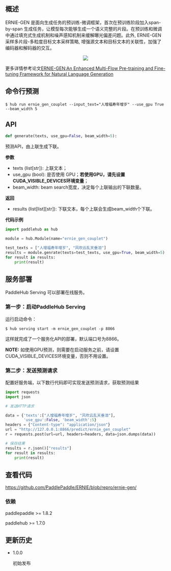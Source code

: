 ## 概述

ERNIE-GEN 是面向生成任务的预训练-微调框架，首次在预训练阶段加入span-by-span 生成任务，让模型每次能够生成一个语义完整的片段。在预训练和微调中通过填充式生成机制和噪声感知机制来缓解曝光偏差问题。此外, ERNIE-GEN 采样多片段-多粒度目标文本采样策略, 增强源文本和目标文本的关联性，加强了编码器和解码器的交互。
<p align="center">
<img src="https://github.com/PaddlePaddle/ERNIE/blob/repro/ernie-gen/.meta/multi-flow-attention.png" hspace='10'/> <br />
</p>

更多详情参考论文[ERNIE-GEN:An Enhanced Multi-Flow Pre-training and Fine-tuning Framework for Natural Language Generation](https://arxiv.org/abs/2001.11314)

## 命令行预测

```shell
$ hub run ernie_gen_couplet --input_text="人增福寿年增岁" --use_gpu True --beam_width 5
```

## API

```python
def generate(texts, use_gpu=False, beam_width=5):
```

预测API，由上联生成下联。

**参数**

* texts (list\[str\]): 上联文本；
* use\_gpu (bool): 是否使用 GPU；**若使用GPU，请先设置CUDA\_VISIBLE\_DEVICES环境变量**；
* beam_width: beam search宽度，决定每个上联输出的下联数量。

**返回**

* results (list[list][str]): 下联文本，每个上联会生成beam_width个下联。

**代码示例**

```python
import paddlehub as hub

module = hub.Module(name="ernie_gen_couplet")

test_texts = ["人增福寿年增岁", "风吹云乱天垂泪"]
results = module.genrate(texts=test_texts, use_gpu=True, beam_width=5)
for result in results:
    print(result)
```

## 服务部署

PaddleHub Serving 可以部署在线服务。

### 第一步：启动PaddleHub Serving

运行启动命令：
```shell
$ hub serving start -m ernie_gen_couplet -p 8866
```

这样就完成了一个服务化API的部署，默认端口号为8866。

**NOTE:** 如使用GPU预测，则需要在启动服务之前，请设置CUDA\_VISIBLE\_DEVICES环境变量，否则不用设置。

### 第二步：发送预测请求

配置好服务端，以下数行代码即可实现发送预测请求，获取预测结果

```python
import requests
import json

# 发送HTTP请求

data = {'texts':["人增福寿年增岁", "风吹云乱天垂泪"],
        'use_gpu':False, 'beam_width':5}
headers = {"Content-type": "application/json"}
url = "http://127.0.0.1:8866/predict/ernie_gen_couplet"
r = requests.post(url=url, headers=headers, data=json.dumps(data))

# 保存结果
results = r.json()["results"]
for result in results:
    print(result)
```

## 查看代码

https://github.com/PaddlePaddle/ERNIE/blob/repro/ernie-gen/

### 依赖

paddlepaddle >= 1.8.2

paddlehub >= 1.7.0


## 更新历史

* 1.0.0

  初始发布
